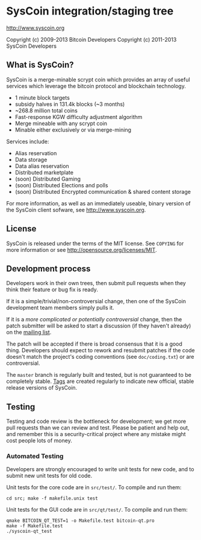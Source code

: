 SysCoin integration/staging tree
================================

http://www.syscoin.org

Copyright (c) 2009-2013 Bitcoin Developers
Copyright (c) 2011-2013 SysCoin Developers

What is SysCoin?
----------------

SysCoin is a merge-minable scrypt coin which provides an array of useful services
which leverage the bitcoin protocol and blockchain technology.

 - 1 minute block targets
 - subsidy halves in 131.4k blocks (~3 months)
 - ~268.8 million total coins
 - Fast-response KGW difficulty adjustment algorithm
 - Merge mineable with any scrypt coin
 - Minable either exclusively or via merge-mining 

Services include:

- Alias reservation
- Data storage
- Data alias reservation
- Distributed marketplate
- (soon) Distributed Gaming
- (soon) Distributed Elections and polls
- (soon) Distributed Encrypted communication & shared content storage

For more information, as well as an immediately useable, binary version of
the SysCoin client sofware, see http://www.syscoin.org.

License
-------

SysCoin is released under the terms of the MIT license. See `COPYING` for more
information or see http://opensource.org/licenses/MIT.

Development process
-------------------

Developers work in their own trees, then submit pull requests when they think
their feature or bug fix is ready.

If it is a simple/trivial/non-controversial change, then one of the SysCoin
development team members simply pulls it.

If it is a *more complicated or potentially controversial* change, then the patch
submitter will be asked to start a discussion (if they haven't already) on the
[mailing list](http://sourceforge.net/mailarchive/forum.php?forum_name=bitcoin-development).

The patch will be accepted if there is broad consensus that it is a good thing.
Developers should expect to rework and resubmit patches if the code doesn't
match the project's coding conventions (see `doc/coding.txt`) or are
controversial.

The `master` branch is regularly built and tested, but is not guaranteed to be
completely stable. [Tags](https://github.com/bitcoin/bitcoin/tags) are created
regularly to indicate new official, stable release versions of SysCoin.

Testing
-------

Testing and code review is the bottleneck for development; we get more pull
requests than we can review and test. Please be patient and help out, and
remember this is a security-critical project where any mistake might cost people
lots of money.

### Automated Testing

Developers are strongly encouraged to write unit tests for new code, and to
submit new unit tests for old code.

Unit tests for the core code are in `src/test/`. To compile and run them:

    cd src; make -f makefile.unix test

Unit tests for the GUI code are in `src/qt/test/`. To compile and run them:

    qmake BITCOIN_QT_TEST=1 -o Makefile.test bitcoin-qt.pro
    make -f Makefile.test
    ./syscoin-qt_test

